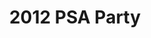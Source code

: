 ---
title: 2012 PSA Party
eleventyNavigation:
  key: 2012 PSA Party
  order:
  parent: PSA Party
layout: gallery.njk
permalink: "oldtimer/psa_party/2012/index.html"
meta_desc: "Photos from the 2012 PSA Party, held in San Diego, CA"
url: "https://www.psa-history.org/oldtimer/psa_party/2012/index.html"
collectionName: "2012-psa-party"
tags: "psa-party"
---